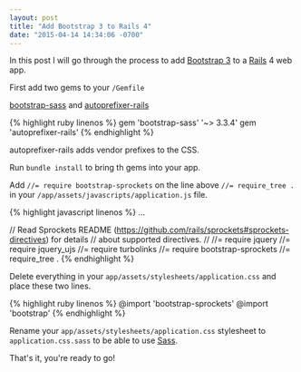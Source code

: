 ```yaml
---
layout: post
title: "Add Bootstrap 3 to Rails 4"
date: "2015-04-14 14:34:06 -0700"
---
```


In this post I will go through the process to add
 [Bootstrap 3](http://getbootstrap.com/)
to a [Rails](http://rubyonrails.org/) 4 web app.

First add two gems to your `/Gemfile`

[bootstrap-sass](https://github.com/twbs/bootstrap-sass) and
[autoprefixer-rails](https://github.com/ai/autoprefixer-rails)

{% highlight ruby linenos %}
gem 'bootstrap-sass' '~> 3.3.4'
gem 'autoprefixer-rails'
{% endhighlight %}

autoprefixer-rails adds vendor prefixes to the CSS.

Run `bundle install` to bring th gems into your app.

Add `//= require bootstrap-sprockets` on the line above
 `//= require_tree .` in your `/app/assets/javascripts/application.js` file.

{% highlight javascript linenos %}
...

// Read Sprockets README (https://github.com/rails/sprockets#sprockets-directives) for details
// about supported directives.
//
//= require jquery
//= require jquery_ujs
//= require turbolinks
//= require bootstrap-sprockets
//= require_tree .
{% endhighlight %}

Delete everything in your `app/assets/stylesheets/application.css` and place
 these two lines.

{% highlight ruby linenos %}
@import 'bootstrap-sprockets'
@import 'bootstrap'
{% endhighlight %}

Rename your `app/assets/stylesheets/application.css` stylesheet to
`application.css.sass` to be able to use [Sass](http://sass-lang.com/).

That's it, you're ready to go!
